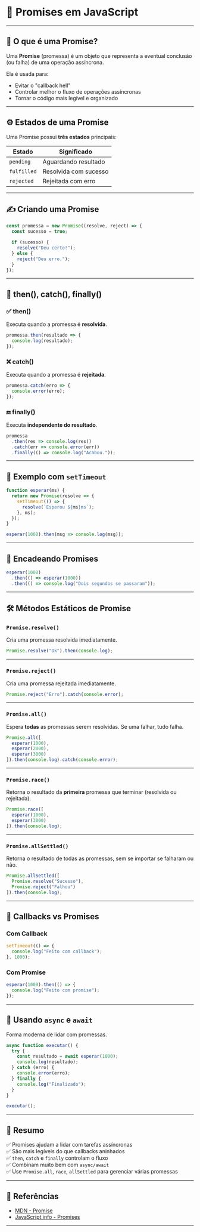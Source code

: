 
# 📘 Promises em JavaScript

---

## 📌 O que é uma Promise?

Uma **Promise** (promessa) é um objeto que representa a eventual conclusão (ou falha) de uma operação assíncrona.

Ela é usada para:

- Evitar o "callback hell"
- Controlar melhor o fluxo de operações assíncronas
- Tornar o código mais legível e organizado

---

## ⚙️ Estados de uma Promise

Uma Promise possui **três estados** principais:

| Estado     | Significado                                 |
|------------|---------------------------------------------|
| `pending`  | Aguardando resultado                        |
| `fulfilled`| Resolvida com sucesso                       |
| `rejected` | Rejeitada com erro                          |

---

## ✍️ Criando uma Promise

```js
const promessa = new Promise((resolve, reject) => {
  const sucesso = true;

  if (sucesso) {
    resolve("Deu certo!");
  } else {
    reject("Deu erro.");
  }
});
```

---

## 🔗 then(), catch(), finally()

### ✅ then()
Executa quando a promessa é **resolvida**.

```js
promessa.then(resultado => {
  console.log(resultado);
});
```

### ❌ catch()
Executa quando a promessa é **rejeitada**.

```js
promessa.catch(erro => {
  console.error(erro);
});
```

### 🔚 finally()
Executa **independente do resultado**.

```js
promessa
  .then(res => console.log(res))
  .catch(err => console.error(err))
  .finally(() => console.log("Acabou."));
```

---

## 🧪 Exemplo com `setTimeout`

```js
function esperar(ms) {
  return new Promise(resolve => {
    setTimeout(() => {
      resolve(`Esperou ${ms}ms`);
    }, ms);
  });
}

esperar(1000).then(msg => console.log(msg));
```

---

## 🔁 Encadeando Promises

```js
esperar(1000)
  .then(() => esperar(1000))
  .then(() => console.log("Dois segundos se passaram"));
```

---

## 🛠 Métodos Estáticos de Promise

### `Promise.resolve()`

Cria uma promessa resolvida imediatamente.

```js
Promise.resolve("Ok").then(console.log);
```

---

### `Promise.reject()`

Cria uma promessa rejeitada imediatamente.

```js
Promise.reject("Erro").catch(console.error);
```

---

### `Promise.all()`

Espera **todas** as promessas serem resolvidas. Se uma falhar, tudo falha.

```js
Promise.all([
  esperar(1000),
  esperar(2000),
  esperar(3000)
]).then(console.log).catch(console.error);
```

---

### `Promise.race()`

Retorna o resultado da **primeira** promessa que terminar (resolvida ou rejeitada).

```js
Promise.race([
  esperar(1000),
  esperar(3000)
]).then(console.log);
```

---

### `Promise.allSettled()`

Retorna o resultado de todas as promessas, sem se importar se falharam ou não.

```js
Promise.allSettled([
  Promise.resolve("Sucesso"),
  Promise.reject("Falhou")
]).then(console.log);
```

---

## 🔁 Callbacks vs Promises

### Com Callback

```js
setTimeout(() => {
  console.log("Feito com callback");
}, 1000);
```

### Com Promise

```js
esperar(1000).then(() => {
  console.log("Feito com promise");
});
```

---

## 🧠 Usando `async` e `await`

Forma moderna de lidar com promessas.

```js
async function executar() {
  try {
    const resultado = await esperar(1000);
    console.log(resultado);
  } catch (erro) {
    console.error(erro);
  } finally {
    console.log("Finalizado");
  }
}

executar();
```

---

## 🧾 Resumo

✅ Promises ajudam a lidar com tarefas assíncronas  
✅ São mais legíveis do que callbacks aninhados  
✅ `then`, `catch` e `finally` controlam o fluxo  
✅ Combinam muito bem com `async/await`  
✅ Use `Promise.all`, `race`, `allSettled` para gerenciar várias promessas

---

## 🔗 Referências

- [MDN - Promise](https://developer.mozilla.org/pt-BR/docs/Web/JavaScript/Reference/Global_Objects/Promise)  
- [JavaScript.info - Promises](https://javascript.info/promise-basics)

---
